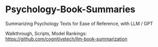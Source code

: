 # Psychology-Book-Summaries
Summarizing Psychology Texts for Ease of Reference, with LLM / GPT

Walkthrough, Scripts, Model Rankings:
https://github.com/cognitivetech/llm-book-summarization
